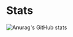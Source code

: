 # Stats
![Anurag's GitHub stats](https://github-readme-stats.vercel.app/api?username=wasabirobby&show_icons=true&theme=radical&title_color=2378ad&text_color=f7fbfc&icon_color=2378ad&bg_color=0d1117)



<!---
WasabiRobby/WasabiRobby is a ✨ special ✨ repository because its `README.md` (this file) appears on your GitHub profile.
You can click the Preview link to take a look at your changes.
--->

